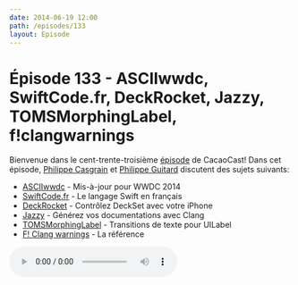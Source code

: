 ```yaml
---
date: 2014-06-19 12:00
path: /episodes/133
layout: Episode
---
```

# Épisode 133 - ASCIIwwdc, SwiftCode.fr, DeckRocket, Jazzy, TOMSMorphingLabel, f!clangwarnings
<p>Bienvenue dans le cent-trente-troisième <a href="https://archive.org/download/cacaocast/cacaocast_133.m4a" title="CacaoCast Episode 133">épisode</a> de CacaoCast! Dans cet épisode, <a href="http://www.twitter.com/philippec" title="Philippe Casgrain sur Twitter">Philippe Casgrain</a> et <a href="http://www.twitter.com/philippeguitard" title="Philippe Guitard sur Twitter">Philippe Guitard</a> discutent des sujets suivants:</p>
<ul><li><a href="http://asciiwwdc.com/#wwdc-2014" title="ASCIIwwdc">ASCIIwwdc</a> - Mis-à-jour pour WWDC 2014</li>
<li><a href="http://www.swiftcode.fr" title="SwiftCode.fr">SwiftCode.fr</a> - Le langage Swift en français</li>
<li><a href="https://github.com/jpsim/DeckRocket" title="DeckRocket">DeckRocket</a> - Contrôlez DeckSet avec votre iPhone</li>
<li><a href="https://github.com/realm/jazzy" title="Jazzy">Jazzy</a> - Générez vos documentations avec Clang</li>
<li><a href="https://github.com/TomKnig/TOMSMorphingLabel" title="TOMSMorphingLabel">TOMSMorphingLabel</a> - Transitions de texte pour UILabel</li>
<li><a href="http://fuckingclangwarnings.com" title="F! Clang warnings">F! Clang warnings</a> - La référence</li>
</ul>
<p><audio controls><source src="https://archive.org/download/cacaocast/cacaocast_133.m4a" type="audio/mpeg"><source src="https://archive.org/download/cacaocast/cacaocast_133.m4a" type="audio/mp4">Votre navigateur ne supporte pas l'élément audio / Your browser does not support the audio element.</audio></p>
